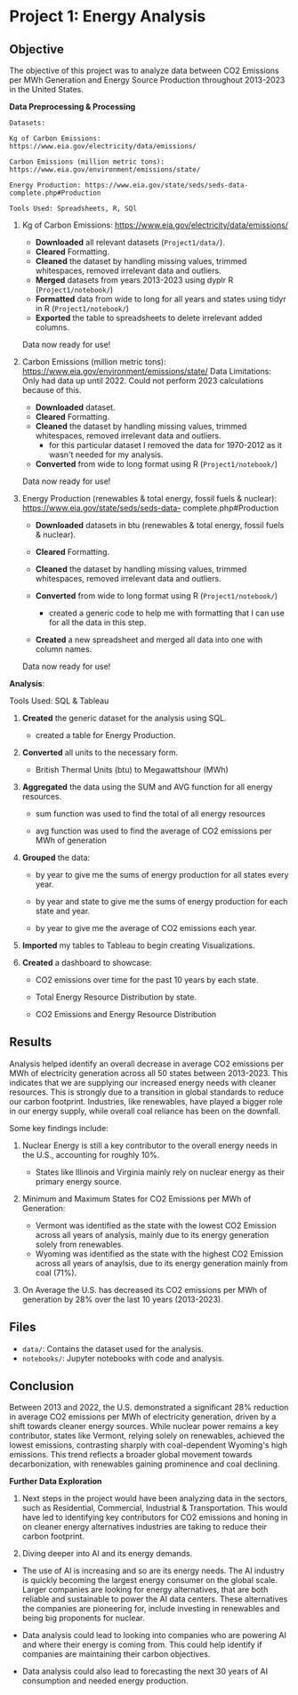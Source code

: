 # Project 1: Energy Analysis

## Objective

The objective of this project was to analyze data between CO2 Emissions per MWh Generation and Energy Source Production throughout 2013-2023 in the United States.  


**Data Preprocessing & Processing**
  
    Datasets:
     
    Kg of Carbon Emissions: https://www.eia.gov/electricity/data/emissions/

    Carbon Emissions (million metric tons): https://www.eia.gov/environment/emissions/state/

    Energy Production: https://www.eia.gov/state/seds/seds-data-complete.php#Production
    
    Tools Used: Spreadsheets, R, SQl
 1. Kg of Carbon Emissions: https://www.eia.gov/electricity/data/emissions/
      
      - **Downloaded** all relevant datasets (`Project1/data/`).
      - **Cleared** Formatting.
      - **Cleaned** the dataset by handling missing values, trimmed whitespaces, removed irrelevant data and outliers.
      - **Merged** datasets from years 2013-2023 using dyplr R (`Project1/notebook/`)
      - **Formatted** data from wide to long for all years and states using tidyr in R (`Project1/notebook/`)
      - **Exported** the table to spreadsheets to delete irrelevant added columns.

    Data now ready for use!
 
 2. Carbon Emissions (million metric tons): https://www.eia.gov/environment/emissions/state/
    Data Limitations: Only had data up until 2022. Could not perform 2023 calculations because of this. 
     
      - **Downloaded** dataset.
      - **Cleared** Formatting.
      - **Cleaned** the dataset by handling missing values, trimmed whitespaces, removed irrelevant data and outliers.
           - for this particular dataset I removed the data for 1970-2012 as it wasn't needed for my analysis.
      - **Converted** from wide to long format using R (`Project1/notebook/`)
    
    Data now ready for use!
 
  3. Energy Production (renewables & total energy, fossil fuels & nuclear): https://www.eia.gov/state/seds/seds-data- 
       complete.php#Production
      - **Downloaded** datasets in btu (renewables & total energy, fossil fuels & nuclear).
      - **Cleared** Formatting.
      - **Cleaned** the dataset by handling missing values, trimmed whitespaces, removed irrelevant data and outliers.
      - **Converted** from wide to long format using R (`Project1/notebook/`)

         - created a generic code to help me with formatting that I can use for all the data in this step.
      - **Created** a new spreadsheet and merged all data into one with column names.

      Data now ready for use!

 
  
   **Analysis**:
   
   Tools Used: SQL & Tableau

   1. **Created** the generic dataset for the analysis using SQL.

       - created a table for Energy Production.
   3. **Converted** all units to the necessary form. 

       - British Thermal Units (btu) to Megawattshour (MWh)
   4. **Aggregated** the data using the SUM and AVG function for all energy resources.
  
       - sum function was used to find the total of all energy resources
     
       - avg function was used to find the average of CO2 emissions per MWh of generation
      
   6. **Grouped** the data:

       - by year to give me the sums of energy production for all states every year.
          
       - by year and state to give me the sums of energy production for each state and year.
     
       - by year to give me the average of CO2 emissions each year.
     
   7. **Imported** my tables to Tableau to begin creating Visualizations.
   8. **Created** a dashboard to showcase:

       - CO2 emissions over time for the past 10 years by each state.

       - Total Energy Resource Distribution by state.

       - CO2 Emissions and Energy Resource Distribution

## Results
   
Analysis helped identify an overall decrease in average CO2 emissions per MWh of electricity generation across all 50 states between 2013-2023. This indicates that we are supplying our increased energy needs with cleaner resources. This is strongly due to a transition in global standards to reduce our carbon footprint. Industries, like renewables, have played a bigger role in our energy supply, while overall coal reliance has been on the downfall.

Some key findings include:
  
  1. Nuclear Energy is still a key contributor to the overall energy needs in the U.S., accounting for roughly 10%.

     - States like Illinois and Virginia mainly rely on nuclear energy as their primary energy source.
  2. Minimum and Maximum States for CO2 Emissions per MWh of Generation:
       
       - Vermont was identified as the state with the lowest CO2 Emission across all years of analysis, mainly due to its energy generation solely from renewables.
       - Wyoming was identified as the state with the highest CO2 Emission across all years of anaylsis, due to its energy generation mainly from coal (71%).
  
  3. On Average the U.S. has decreased its CO2 emissions per MWh of generation by 28% over the last 10 years (2013-2023).

## Files

- `data/`: Contains the dataset used for the analysis.
- `notebooks/`: Jupyter notebooks with code and analysis.

## Conclusion

Between 2013 and 2022, the U.S. demonstrated a significant 28% reduction in average CO2 emissions per MWh of electricity generation, driven by a shift towards cleaner energy sources. While nuclear power remains a key contributor, states like Vermont, relying solely on renewables, achieved the lowest emissions, contrasting sharply with coal-dependent Wyoming's high emissions. This trend reflects a broader global movement towards decarbonization, with renewables gaining prominence and coal declining.


**Further Data Exploration**

1. Next steps in the project would have been analyzing data in the sectors, such as Residential, Commercial, Industrial & Transportation. This would have led to identifying key contributors for CO2 emissions and honing in on cleaner energy alternatives industries are taking to reduce their carbon footprint.

2. Diving deeper into AI and its energy demands.
 
  - The use of AI is increasing and so are its energy needs. The AI industry is quickly becoming the largest energy consumer on the global scale. Larger companies are looking for energy alternatives, that are both reliable and sustainable to power the AI data centers. These alternatives the companies are pioneering for, include investing in renewables and being big proponents for nuclear.

  - Data analysis could lead to looking into companies who are powering AI and where their energy is coming from. This could help identify if companies are maintaining their carbon objectives.
  
  - Data analysis could also lead to forecasting the next 30 years of AI consumption and needed energy production. 
